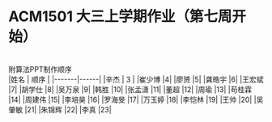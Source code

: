 # ACM1501 大三上学期作业（第七周开始）
<br/> 附算法PPT制作顺序<br/>
|姓名   | 顺序 |
|-------|------|
|辛杰   |  3   |
|崔少博 |4|
|廖赟   |5|
|龚皓宇 |6|
|王宏斌 |7|
|胡学仕 |8|
|吴万泉 |9|
|韩胜   |10|
|张孟潇 |11|
|董超   |12|
|周瑜   |13|
|苟桂霖 |14|
|周建伟 |15|
|李培昊 |16|
|罗海旻 |17|
|万玉婷 |18|
|李恺林 |19|
|王帅   |20|
|吴肇敏 |21|
|朱锦辉 |22|
|李真  |23|
